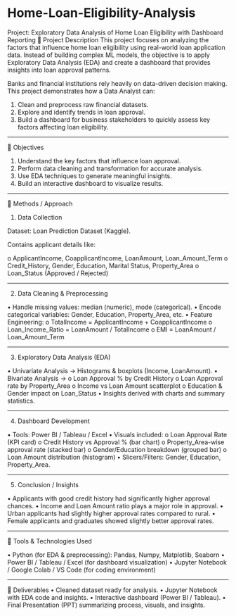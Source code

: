 # Home-Loan-Eligibility-Analysis
Project: Exploratory Data Analysis of Home Loan Eligibility with Dashboard Reporting
🔹 Project Description
This project focuses on analyzing the factors that influence home loan eligibility using real-world loan application data. Instead of building complex ML models, the objective is to apply Exploratory Data Analysis (EDA) and create a dashboard that provides insights into loan approval patterns.

Banks and financial institutions rely heavily on data-driven decision making. This project demonstrates how a Data Analyst can:

  1. Clean and preprocess raw financial datasets.
  2. Explore and identify trends in loan approval.
  3. Build a dashboard for business stakeholders to quickly assess key factors affecting loan eligibility.
________________________________________
🔹 Objectives

1.	Understand the key factors that influence loan approval.
2.	Perform data cleaning and transformation for accurate analysis.
3.	Use EDA techniques to generate meaningful insights.
4.	Build an interactive dashboard to visualize results.
________________________________________
🔹 Methods / Approach
1. Data Collection
   
Dataset: Loan Prediction Dataset (Kaggle).

Contains applicant details like:

o	ApplicantIncome, CoapplicantIncome, LoanAmount, Loan_Amount_Term
o	Credit_History, Gender, Education, Marital Status, Property_Area
o	Loan_Status (Approved / Rejected)
________________________________________
2. Data Cleaning & Preprocessing

•	Handle missing values: median (numeric), mode (categorical).
•	Encode categorical variables: Gender, Education, Property_Area, etc.
•	Feature Engineering:
o	TotalIncome = ApplicantIncome + CoapplicantIncome
o	Loan_Income_Ratio = LoanAmount / TotalIncome
o	EMI = LoanAmount / Loan_Amount_Term
________________________________________
3. Exploratory Data Analysis (EDA)

•	Univariate Analysis → Histograms & boxplots (Income, LoanAmount).
•	Bivariate Analysis →
o	Loan Approval % by Credit History
o	Loan Approval rate by Property_Area
o	Income vs Loan Amount scatterplot
o	Education & Gender impact on Loan_Status
•	Insights derived with charts and summary statistics.
________________________________________
4. Dashboard Development

•	Tools: Power BI / Tableau / Excel
•	Visuals included:
  o	Loan Approval Rate (KPI card)
  o	Credit History vs Approval % (bar chart)
  o	Property_Area-wise approval rate (stacked bar)
  o	Gender/Education breakdown (grouped bar)
  o	Loan Amount distribution (histogram)
•	Slicers/Filters: Gender, Education, Property_Area.
________________________________________
5. Conclusion / Insights

•	Applicants with good credit history had significantly higher approval chances.
•	Income and Loan Amount ratio plays a major role in approval.
•	Urban applicants had slightly higher approval rates compared to rural.
•	Female applicants and graduates showed slightly better approval rates.
________________________________________
🔹 Tools & Technologies Used

•	Python (for EDA & preprocessing): Pandas, Numpy, Matplotlib, Seaborn
•	Power BI / Tableau / Excel (for dashboard visualization)
•	Jupyter Notebook / Google Colab / VS Code (for coding environment)
________________________________________
🔹 Deliverables
•	Cleaned dataset ready for analysis.
•	Jupyter Notebook with EDA code and insights.
•	Interactive dashboard (Power BI / Tableau).
•	Final Presentation (PPT) summarizing process, visuals, and insights.
